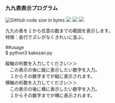 ### 九九表表示プログラム

![GitHub code size in bytes](https://img.shields.io/github/languages/code-size/tuistuis/test)
![](https://img.shields.io/badge/ver-0.1-yellow)
![](https://img.shields.io/badge/python-red)
![](https://img.shields.io/badge/日本語-9cf)  
  
九九の表を１から任意の数までの範囲を表示します。  
特徴：各行でズレがなくきれいに並ぶ。  

##usage  
$ python3 kakezan.py  
  
縦軸の桁数を入力してください＞＞  
　この表示の後に縦に表示したい数字を入力。  
　１からその数字までが縦に表示されます。  
横軸の桁数を入力してください＞＞  
　この表示の後に横に表示したい数字を入力。  
　１からその数字までが横に表示されます。  
 
